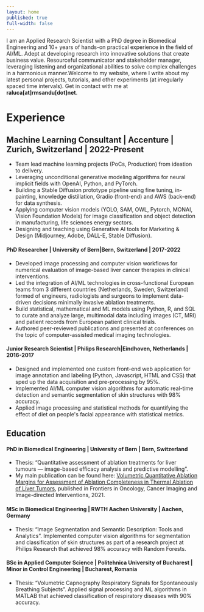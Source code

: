```yaml
---
layout: home
published: true
full-width: false
---
```


I am an Applied Research Scientist with a PhD degree in Biomedical Engineering and 10+ years of hands-on practical experience in the field of AI/ML. Adept at developing research into innovative solutions that create business value. Resourceful communicator and stakeholder manager, leveraging listening and organizational abilities to solve complex challenges in a harmonious manner.Welcome to my website, where I write about my latest personal projects, tutorials, and other experiments (at irregularly spaced time intervals). Get in contact with me at **raluca[at]rmsandu[dot]net**.

<!-- Your resume content goes here -->
<h1>Experience</h1>
<h2>Machine Learning Consultant | Accenture | Zurich, Switzerland | 2022-Present</h2>
            <ul>
                <li>Team lead machine learning projects (PoCs, Production) from ideation to delivery.</li>
                <li>Leveraging unconditional generative modeling algorithms for neural implicit fields with OpenAI, Python, and PyTorch.</li>
                <li>Building a Stable Diffusion prototype pipeline using fine tuning, in-painting, knowledge distillation, Gradio (front-end) and AWS (back-end) for data synthesis.</li>
                <li>Applying computer vision models (YOLO, SAM, OWL, Pytorch, MONAI, Vision Foundation Models) for image classification and object detection in manufacturing, life sciences energy sectors.</li>
                <li>Designing and teaching using Generative AI tools for Marketing & Design (Midjourney, Adobe, DALL-E, Stable Diffusion).</li>
            </ul>
        </div>
</div>
    <div class="job">
        <h4 class="job-title">PhD Researcher | University of Bern|Bern, Switzerland | 2017-2022</h4>
        <div class="job-description">
            <ul>
                <li>Developed image processing and computer vision workflows for numerical evaluation of image-based liver cancer therapies in clinical interventions.</li>
                <li>Led the integration of AI/ML technologies in cross-functional European teams from 3 different countries (Netherlands, Sweden, Switzerland) formed of engineers, radiologists and surgeons to implement data-driven decisions minimally invasive ablation treatments.</li>
                <li>Build statistical, mathematical and ML models using Python, R, and SQL to curate and analyze large, multimodal data including images (CT, MRI) and patient records from European patient clinical trials.</li>
                <li>Authored peer-reviewed publications and presented at conferences on the topic of computer-assisted medical imaging technologies.</li>
            </ul>
        </div>
    </div>
        <div class="job">
        <h4 class="job-title">Junior Research Scientist | Philips Research|Eindhoven, Netherlands | 2016-2017 </h4>
        <div class="job-description">
            <ul>
                <li>Designed and implemented one custom front-end web application for image annotation and labeling (Python, Javascript, HTML and CSS) that sped up the data acquisition and pre-processing by 95%.</li>
                <li>Implemented AI/ML computer vision algorithms for automatic real-time detection and semantic segmentation of skin structures with 98% accuracy.</li>
                <li>Applied image processing and statistical methods for quantifying the effect of diet on people's facial appearance with statistical metrics.</li>
            </ul>
        </div>
    </div>
    <h2>Education</h2>
    <div class="job">
        <h4 class="job-title">PhD in Biomedical Engineering | University of Bern | Bern, Switzerland</h4>
        <div class="job-description">
            <ul>
                <li>Thesis: “Quantitative assessment of ablation treatments for liver tumours — image-based efficacy analysis and predictive modelling”.</li>
                <li>My main publication can be found here: <a href="https://www.frontiersin.org/journals/oncology/articles/10.3389/fonc.2021.623098/full">Volumetric Quantitative Ablation Margins for Assessment of Ablation Completeness in Thermal Ablation of Liver Tumors</a>, published in Frontiers in Oncology, Cancer Imaging and Image-directed Interventions, 2021.</li>
            </ul>
        </div>
    </div>
    <div class="job">
        <h4 class="job-title">MSc in Biomedical Engineering | RWTH Aachen University | Aachen, Germany</h4>
        <div class="job-description">
            <ul>
                <li>Thesis: “Image Segmentation and Semantic Description: Tools and Analytics”. Implemented computer vision algorithms for segmentation and classification of skin structures as part of a research project at Philips Research that achieved 98% accuracy with Random Forests.</li>
            </ul>
        </div>
    </div>
    <div class="job">
        <h4 class="job-title">BSc in Applied Computer Science | Politehnica University of Bucharest | Minor in Control Engineering | Bucharest, Romania</h4>
        <div class="job-description">
            <ul>
                <li>Thesis: “Volumetric Capnography Respiratory Signals for Spontaneously Breathing Subjects”. Applied signal processing and ML algorithms in MATLAB that achieved classification of respiratory diseases with 90% accuracy.</li>
            </ul>
        </div>
    </div>
</div>
